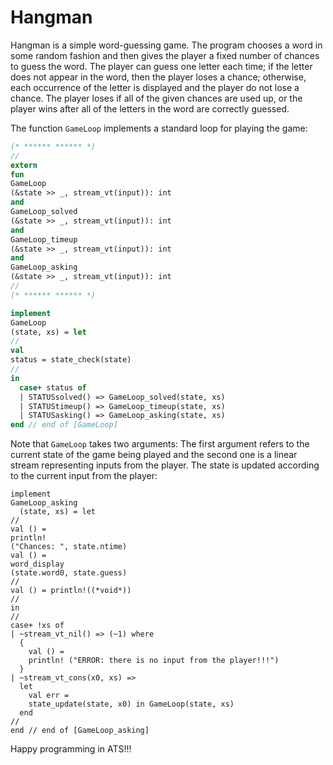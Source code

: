 # Hangman

Hangman is a simple word-guessing game.  The program chooses a word in
some random fashion and then gives the player a fixed number of
chances to guess the word. The player can guess one letter each time;
if the letter does not appear in the word, then the player loses a
chance; otherwise, each occurrence of the letter is displayed and the
player do not lose a chance. The player loses if all of the given
chances are used up, or the player wins after all of the letters in
the word are correctly guessed.

The function `GameLoop` implements a standard loop for playing the game:

```ats
(* ****** ****** *)
//
extern
fun
GameLoop
(&state >> _, stream_vt(input)): int
and
GameLoop_solved
(&state >> _, stream_vt(input)): int
and
GameLoop_timeup
(&state >> _, stream_vt(input)): int
and
GameLoop_asking
(&state >> _, stream_vt(input)): int
//
(* ****** ****** *)

implement
GameLoop
(state, xs) = let
//
val
status = state_check(state)
//
in
  case+ status of
  | STATUSsolved() => GameLoop_solved(state, xs)
  | STATUStimeup() => GameLoop_timeup(state, xs)
  | STATUSasking() => GameLoop_asking(state, xs)
end // end of [GameLoop]
```

Note that `GameLoop` takes two arguments: The first argument refers
to the current state of the game being played and the second one is
a linear stream representing inputs from the player. The state is updated
according to the current input from the player:

```
implement
GameLoop_asking
  (state, xs) = let
//
val () =
println!
("Chances: ", state.ntime)
val () =
word_display
(state.word0, state.guess)
//
val () = println!((*void*))
//
in
//
case+ !xs of
| ~stream_vt_nil() => (~1) where
  {
    val () =
    println! ("ERROR: there is no input from the player!!!")
  }
| ~stream_vt_cons(x0, xs) =>
  let
    val err =
    state_update(state, x0) in GameLoop(state, xs)
  end
//
end // end of [GameLoop_asking]
```


Happy programming in ATS!!!
